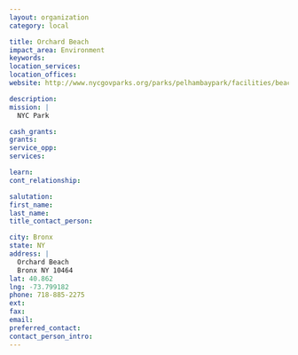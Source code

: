 ```yaml
---
layout: organization
category: local

title: Orchard Beach
impact_area: Environment
keywords: 
location_services: 
location_offices: 
website: http://www.nycgovparks.org/parks/pelhambaypark/facilities/beaches

description: 
mission: |
  NYC Park

cash_grants: 
grants: 
service_opp: 
services: 

learn: 
cont_relationship: 

salutation: 
first_name: 
last_name: 
title_contact_person: 

city: Bronx
state: NY
address: |
  Orchard Beach    
  Bronx NY 10464
lat: 40.862
lng: -73.799182
phone: 718-885-2275
ext: 
fax: 
email: 
preferred_contact: 
contact_person_intro: 
---
```

